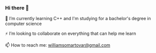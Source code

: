### Hi there 👋

<!--
**WilliamsO27/WilliamsO27** is a ✨ _special_ ✨ repository because its `README.md` (this file) appears on your GitHub profile.

Here are some ideas to get you started:

- 🔭 I’m currently working on ...
- 🌱 I’m currently learning ...
- 👯 I’m looking to collaborate on ...
- 🤔 I’m looking for help with ...
- 💬 Ask me about ...
- 📫 How to reach me: ...
- 😄 Pronouns: ...
- ⚡ Fun fact: ...
-->

🌱 I’m currently learning C++ and I'm studying for a bachelor's degree in computer science 

⚡ I’m looking to collaborate on everything that can help me learn

📫 How to reach me: williamsomartovar@gmail.com
